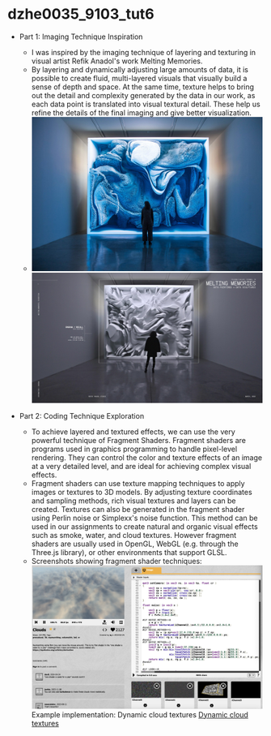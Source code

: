 # dzhe0035_9103_tut6

- Part 1: Imaging Technique Inspiration
    - I was inspired by the imaging technique of layering and texturing in visual artist Refik Anadol's work Melting Memories.
    - By layering and dynamically adjusting large amounts of data, it is possible to create fluid, multi-layered visuals that visually build a sense of depth and space. At the same time, texture helps to bring out the detail and complexity generated by the data in our work, as each data point is translated into visual textural detail. These help us refine the details of the final imaging and give better visualization.
    - ![Melting Memories - Refik Anadol Studio](readmeImages/image1.jpg)
    ![Melting Memories - Refik Anadol Studio](readmeImages/image2.jpg)


- Part 2: Coding Technique Exploration
    - To achieve layered and textured effects, we can use the very powerful technique of Fragment Shaders. Fragment shaders are programs used in graphics programming to handle pixel-level rendering. They can control the color and texture effects of an image at a very detailed level, and are ideal for achieving complex visual effects.
    - Fragment shaders can use texture mapping techniques to apply images or textures to 3D models. By adjusting texture coordinates and sampling methods, rich visual textures and layers can be created. Textures can also be generated in the fragment shader using Perlin noise or Simplexx's noise function. This method can be used in our assignments to create natural and organic visual effects such as smoke, water, and cloud textures. However fragment shaders are usually used in OpenGL, WebGL (e.g. through the Three.js library), or other environments that support GLSL.
    - Screenshots showing fragment shader techniques:
    ![screenshots showing fragment shader techniques](readmeImages/screenshot.jpg)
    Example implementation: Dynamic cloud textures
    [Dynamic cloud textures](https://www.shadertoy.com/view/XslGRr)
